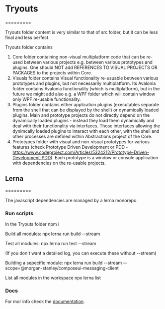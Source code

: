 <!-- Morgan Stanley makes this available to you under the Apache License, Version 2.0 (the "License"). You may obtain a copy of the License at http://www.apache.org/licenses/LICENSE-2.0. See the NOTICE file distributed with this work for additional information regarding copyright ownership. Unless required by applicable law or agreed to in writing, software distributed under the License is distributed on an "AS IS" BASIS, WITHOUT WARRANTIES OR CONDITIONS OF ANY KIND, either express or implied. See the License for the specific language governing permissions and limitations under the License. -->

# Tryouts
=========

Tryouts folder content is very similar to that of src folder, but it can be less final and less perfect. 

Tryouts folder contains

1. Core folder containing non-visual multiplatform code that can be re-used between various projects e.g. between various prototypes and plugins. One should NOT add  REFERENCES TO VISUAL PROJECTS OR PACKAGES to the projects within Core. 
2. Visuals folder contains Visual functionality re-usuable between various prototypes and plugins, but not necessarily multiplatform. Its Avalonia folder contains Avalonia functionality (which is multiplatform), but in the future we might add also e.g. a WPF folder which will contain window only WPF re-usable functionality.
3. Plugins folder contains either application plugins (executables separate from the shell that can be displayed by the shell) or dynamically loaded plugins. Main and prototype projects do not directly depend on the dynamically loaded plugins - instead they load them dynamically and deal with their functionality via interfaces. Those interfaces allowing the dynimcally loaded plugins to interact with each other, with the shell and other processes are defined within Abstractions project of the Core. 
4. Prototypes folder with visual and non-visual
prototypes for various features (check Prototype Driven Development or PDD - https://www.codeproject.com/Articles/5324212/Prototype-Driven-Development-PDD). Each prototype is a window or console application with dependencies on the re-usable projects. 

## Lerna
=========

The javascript dependencies are managed by a lerna monorepo.

### Run scripts

In the Tryouts folder
npm i

Build all modules:
npx lerna run build --stream

Test all modules:
npx lerna run test --stream

(If you don't want a detailed log, you can execute these without --stream)

Building a sepecific module:
npx lerna run build --stream --scope=@morgan-stanley/composeui-messaging-client

List all modules in the workspace
npx lerna list

### Docs

For mor info check the [documentation](https://lerna.js.org/docs/api-reference/commands).
